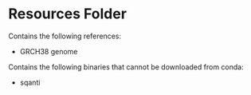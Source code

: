 # Resources Folder

Contains the following references:

- GRCH38 genome

Contains the following binaries that cannot be downloaded from conda:
 
- sqanti